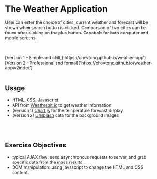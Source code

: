 # The Weather Application
User can enter the choice of cities, current weather and forecast will be shown when search button is clicked. Comparsion of two cities can be found after clicking on the plus button. Capabale for both computer and mobile screens.

<br>
<br>
[Version 1 - Simple and chill]('https://chevtong.github.io/weather-app')
<br>
[Version 2 - Professional and formal]('https://chevtong.github.io/weather-app/v2index')

<br>
<br>

## Usage
* HTML, CSS, Javascript
* API from [Weatherbit.io]('https://www.weatherbit.io/') to get weather information
* (Version 1) [Chart.js]('https://www.chartjs.org/') for the temperature forecast display
* (Version 2) [Unsplash]('https://unsplash.com/') data for the background images

<br>
<br>


## Exercise Objectives
* typical AJAX flow: send asynchronous requests to server, and grab specific data from the mass results.
* DOM manipulation: using javascript to change the HTML and CSS content.


